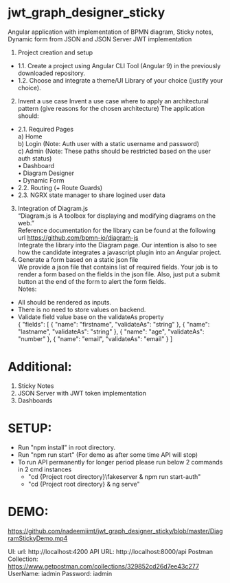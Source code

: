 # jwt_graph_designer_sticky
Angular application with implementation of BPMN diagram, Sticky notes, Dynamic form from JSON and JSON Server JWT implementation

 1. Project creation and setup 
  - 1.1. Create a project using Angular CLI Tool (Angular 9) in the previously 
downloaded repository.
  - 1.2. Choose and integrate a theme/UI Library of your choice (justify your choice).
 
2. Invent a use case
Invent a use case where to apply an architectural pattern (give reasons for the chosen 
architecture)
The application should:
- 2.1. Required Pages  
a) Home  
b) Login (Note: Auth user with a static username and password)  
c) Admin (Note: These paths should be restricted based on the user auth status)  
• Dashboard  
• Diagram Designer  
• Dynamic Form  
- 2.2. Routing (+ Route Guards)  
- 2.3. NGRX state manager to share logined user data  
3. Integration of Diagram.js  
“Diagram.js is A toolbox for displaying and modifying diagrams on the web.”  
Reference documentation for the library can be found at the following url 
https://github.com/bpmn-io/diagram-js  
Integrate the library into the Diagram page. Our intention is also to see how the 
candidate integrates a javascript plugin into an Angular project.  
4. Generate a form based on a static json file  
We provide a json file that contains list of required fields. Your job is to render a form 
based on the fields in the json file. Also, just put a submit button at the end of the 
form to alert the form fields.  
Notes:
- All should be rendered as inputs.  
- There is no need to store values on backend.  
- Validate field value base on the validateAs property  
{
"fields": [
{
"name": "firstname",
"validateAs": "string"
},
{
"name": "lastname",
"validateAs": "string"
},
{
"name": "age",
"validateAs": "number"
},
{
"name": "email",
"validateAs": "email"
}
]


# Additional:
1. Sticky Notes
2. JSON Server with JWT token implementation
3. Dashboards

# SETUP:
- Run "npm install" in root directory.
- Run "npm run start" (For demo as after some time API will stop)
- To run API permanently for longer period please run below 2 commands in 2 cmd instances
  - "cd {Project root directory}\fakeserver & npm run start-auth" 
  - "cd {Project root directory} & ng serve"

# DEMO:
https://github.com/nadeemiimt/jwt_graph_designer_sticky/blob/master/DiagramStickyDemo.mp4

UI: url: http://localhost:4200
API URL: http://localhost:8000/api
Postman Collection: https://www.getpostman.com/collections/329852cd26d7ee43c277
UserName: iadmin
Password: iadmin
